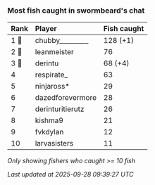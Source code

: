 ### Most fish caught in swormbeard's chat

| Rank  | Player           | Fish caught |
|:------|:-----------------|:------------|
| 1 🥇  | chubby_________  | 128 (+1)    |
| 2 🥈  | leanmeister      | 76          |
| 3 🥉  | derintu          | 68 (+4)     |
| 4     | respirate_       | 63          |
| 5     | ninjaross*       | 29          |
| 6     | dazedforevermore | 28          |
| 7     | derinturitierutz | 26          |
| 8     | kishma9          | 21          |
| 9     | fvkdylan         | 12          |
| 10    | larvasisters     | 11          |

_Only showing fishers who caught >= 10 fish_

_Last updated at 2025-09-28 09:39:27 UTC_